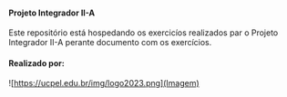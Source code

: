 #### Projeto Integrador II-A
Este repositório está hospedando os exercicíos realizados par o Projeto Integrador II-A perante documento com os exercícios.

#### Realizado por:
![https://ucpel.edu.br/img/logo2023.png](Imagem)